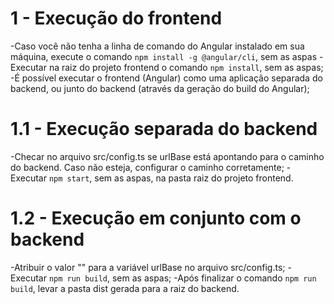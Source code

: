 # 1 - Execução do frontend
-Caso você não tenha a linha de comando do Angular instalado em sua máquina, execute o comando `npm install -g @angular/cli`, sem as aspas
-Executar na raiz do projeto frontend o comando `npm install`, sem as aspas;
-É possível executar o frontend (Angular) como uma aplicação separada do backend, ou junto do backend (através da geração do build do Angular);

# 1.1 - Execução separada do backend
-Checar no arquivo src/config.ts se urlBase está apontando para o caminho do backend. Caso não esteja, configurar o caminho corretamente;
-Executar `npm start`, sem as aspas, na pasta raiz do projeto frontend.

# 1.2 - Execução em conjunto com o backend
-Atribuir o valor "" para a variável urlBase no arquivo src/config.ts;
-Executar `npm run build`, sem as aspas;
-Após finalizar o comando `npm run build`, levar a pasta dist gerada para a raiz do backend.